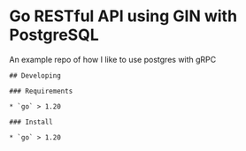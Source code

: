 # Go RESTful API using GIN with PostgreSQL
An example repo of how I like to use postgres with gRPC
```
## Developing

### Requirements

* `go` > 1.20

### Install

* `go` > 1.20